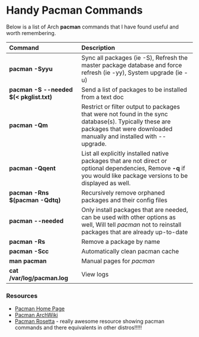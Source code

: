 # Handy Pacman Commands

Below is a list of Arch **pacman** commands that I have found useful and worth remembering.

| Command | Description     |
| :------------- | :------------- |
| **pacman -Syyu** | Sync all packages (ie -S), Refresh the master package database and force refresh (ie -yy), System upgrade (ie -u) |
| **pacman -S --needed $(< pkglist.txt)** | Send a list of packages to be installed from a text doc |
| **pacman -Qm**       | Restrict or filter output to packages that were not found in the sync database(s). Typically these are packages that were downloaded manually and installed with --upgrade.|
| **pacman -Qqent**       | List all explicitly installed native packages that are not direct or optional dependencies, Remove **-q** if you would like package versions to be displayed as well.      |
| **pacman -Rns $(pacman -Qdtq)**       | Recursively remove orphaned packages and their config files       |
| **pacman --needed** | Only install packages that are needed, can be used with other options as well, Will tell *pacman* not to reinstall packages that are already up-to-date |
| **pacman -Rs** | Remove a package by name |
| **pacman -Scc** | Automatically clean pacman cache |
| **man pacman** | Manual pages for *pacman*|
| **cat /var/log/pacman.log** | View logs |


### Resources

- [Pacman Home Page](https://www.archlinux.org/pacman/)
- [Pacman ArchWiki](https://wiki.archlinux.org/index.php/Pacman/Tips_and_tricks)
- [Pacman Rosetta](https://wiki.archlinux.org/index.php/Pacman/Rosetta) - really awesome resource showing pacman commands and there equivalents in other distros!!!!!
